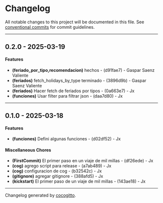 # Changelog
All notable changes to this project will be documented in this file. See [conventional commits](https://www.conventionalcommits.org/) for commit guidelines.

- - -
## 0.2.0 - 2025-03-19
#### Features
- **(feriado_por_tipo,recomendacion)** hechos - (d91fae7) - Gaspar Saenz Valiente
- **(feriados)** fetch_holidays_by_type terminado - (3896d9b) - Gaspar Saenz Valiente
- **(feriados)** Hacer fetch de feriados por tipos - (0a663e7) - Jx
- **(funciones)** Usar filter para filtrar json - (daa7d80) - Jx

- - -

## 0.1.0 - 2025-03-18
#### Features
- **(funciones)** Defini algunas funciones - (d02df52) - Jx
#### Miscellaneous Chores
- **(FirstCommit)** El primer paso en un viaje de mil millas - (df26ede) - Jx
- **(cog)** agrego script para release - (a7ab489) - Jx
- **(cog)** configuracion de cog - (b32542c) - Jx
- **(gitignore)** agregar gitignore - (388afd5) - Jx
- **(kickstart)** El primer paso de un viaje de mil millas - (143ae18) - Jx

- - -

Changelog generated by [cocogitto](https://github.com/cocogitto/cocogitto).